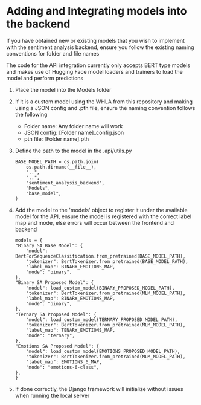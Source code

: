 # Adding and Integrating models into the backend

If you have obtained new or existing models that you wish to implement with the sentiment analysis backend, ensure you follow the existing naming conventions for folder and file names  

The code for the API integration currently only accepts BERT type models and makes use of Hugging Face model loaders and trainers to load the model and perform predictions

1. Place the model into the Models folder

2. If it is a custom model using the WHLA from this repository and making using a JSON config and .pth file, ensure the naming convention follows the following  
    - Folder name: Any folder name will work
    - JSON config: [Folder name]_config.json
    - pth file: [Folder name].pth

3. Define the path to the model in the .api/utils.py
    ```
    BASE_MODEL_PATH = os.path.join(
        os.path.dirname(__file__),
        "..",
        "..",
        "sentiment_analysis_backend",
        "Models",
        "base_model",
    )

4. Add the model to the 'models' object to register it under the available model for the API, ensure the model is registered with the correct label map and mode, else errors will occur between the frontend and backend
    ```
    models = {
    "Binary SA Base Model": {
        "model": BertForSequenceClassification.from_pretrained(BASE_MODEL_PATH),
        "tokenizer": BertTokenizer.from_pretrained(BASE_MODEL_PATH),
        "label_map": BINARY_EMOTIONS_MAP,
        "mode": "binary",
    },
    "Binary SA Proposed Model": {
        "model": load_custom_model(BINARY_PROPOSED_MODEL_PATH),
        "tokenizer": BertTokenizer.from_pretrained(MLM_MODEL_PATH),
        "label_map": BINARY_EMOTIONS_MAP,
        "mode": "binary",
    },
    "Ternary SA Proposed Model": {
        "model": load_custom_model(TERNARY_PROPOSED_MODEL_PATH),
        "tokenizer": BertTokenizer.from_pretrained(MLM_MODEL_PATH),
        "label_map": TENARY_EMOTIONS_MAP,
        "mode": "ternary",
    },
    "Emotions SA Proposed Model": {
        "model": load_custom_model(EMOTIONS_PROPOSED_MODEL_PATH),
        "tokenizer": BertTokenizer.from_pretrained(MLM_MODEL_PATH),
        "label_map": EMOTIONS_6_MAP,
        "mode": "emotions-6-class",
    },
    }

5. If done correctly, the Django framework will initialize without issues when running the local server
